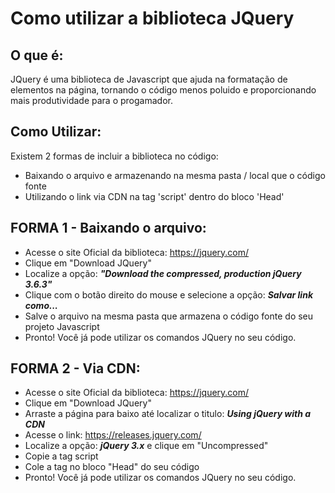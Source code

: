 # Como utilizar a biblioteca JQuery  

## O que é:  
JQuery é uma biblioteca de Javascript que ajuda na formatação de elementos na página, tornando o código menos poluido e proporcionando mais produtividade para o progamador.  

## Como Utilizar:  
Existem 2 formas de incluir a biblioteca no código:    
- Baixando o arquivo e armazenando na mesma pasta / local que o código fonte  
- Utilizando o link via CDN na tag 'script' dentro do bloco 'Head'  

## FORMA 1 - Baixando o arquivo:  
- Acesse o site Oficial da biblioteca: <a href="https://jquery.com/">https://jquery.com/</a>  
- Clique em "Download JQuery"  
- Localize a opção: ***"Download the compressed, production jQuery 3.6.3"***  
- Clique com o botão direito do mouse e selecione a opção: ***Salvar link como...***  
- Salve o arquivo na mesma pasta que armazena o código fonte do seu projeto Javascript  
- Pronto! Você já pode utilizar os comandos JQuery no seu código.  

## FORMA 2 - Via CDN:   
- Acesse o site Oficial da biblioteca: <a href="https://jquery.com/">https://jquery.com/</a>  
- Clique em "Download JQuery"  
- Arraste a página para baixo até localizar o titulo: ***Using jQuery with a CDN***  
- Acesse o link: <a href="https://releases.jquery.com/">https://releases.jquery.com/</a>  
- Localize a opção: ***jQuery 3.x*** e clique em "Uncompressed"  
- Copie a tag script  
- Cole a tag no bloco "Head" do seu código  
- Pronto! Você já pode utilizar os comandos JQuery no seu código.  
